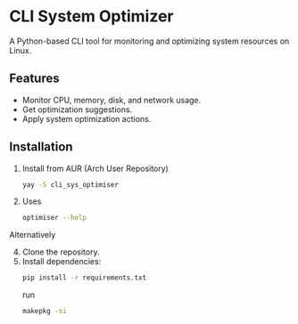 # CLI System Optimizer

A Python-based CLI tool for monitoring and optimizing system resources on Linux.

## Features

- Monitor CPU, memory, disk, and network usage.
- Get optimization suggestions.
- Apply system optimization actions.

## Installation
1. Install from AUR (Arch User Repository)
   ```bash
   yay -S cli_sys_optimiser
   ```
2. Uses
   ```bash
   optimiser --help
   ```
Alternatively 

4. Clone the repository.
5. Install dependencies:
   ```bash
   pip install -r requirements.txt
   ```
   run
   ```bash
   makepkg -si
   ```
   
